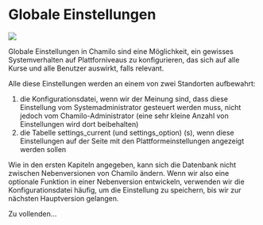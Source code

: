 # Globale Einstellungen

![](../../.gitbook/assets/images26%20%289%29.png)

Globale Einstellungen in Chamilo sind eine Möglichkeit, ein gewisses Systemverhalten auf Plattforniveaus zu konfigurieren, das sich auf alle Kurse und alle Benutzer auswirkt, falls relevant.

Alle diese Einstellungen werden an einem von zwei Standorten aufbewahrt:

1. die Konfigurationsdatei, wenn wir der Meinung sind, dass diese Einstellung vom Systemadministrator gesteuert werden muss, nicht jedoch vom Chamilo-Administrator \(eine sehr kleine Anzahl von Einstellungen wird dort beibehalten\)
2. die Tabelle settings\_current \(und settings\_option\) \(s\), wenn diese Einstellungen auf der Seite mit den Plattformeinstellungen angezeigt werden sollen

Wie in den ersten Kapiteln angegeben, kann sich die Datenbank nicht zwischen Nebenversionen von Chamilo ändern. Wenn wir also eine optionale Funktion in einer Nebenversion entwickeln, verwenden wir die Konfigurationsdatei häufig, um die Einstellung zu speichern, bis wir zur nächsten Hauptversion gelangen.

Zu vollenden...


